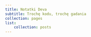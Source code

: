 ```yaml
---
title: Notatki Deva
subtitle: Trochę kodu, trochę gadania
collection: pages
list:
    collection: posts
---
```

